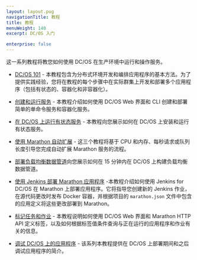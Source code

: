 ```yaml
---
layout: layout.pug
navigationTitle: 教程
title: 教程
menuWeight: 140
excerpt: DC/OS 入门 

enterprise: false
---
```


这一系列教程将教您如何使用 DC/OS 在生产环境中运行和操作服务。

- [DC/OS 101](/1.11/tutorials/dcos-101/) - 本教程包含为分布式环境开发和编排应用程序的基本方法。为了提供实践经验，您将在教程的每个步骤中在实际群集上开发和部署多个应用程序（包括有状态的、容器化和非容器化）。
- [创建和运行服务](/1.11/tutorials/create-service/) - 本教程介绍如何使用 DC/OS Web 界面和 CLI 创建和部署简单的单命令服务和容器化服务。

- [在 DC/OS 上运行有状态服务](/1.11/tutorials/stateful-services/) - 本教程向您展示如何在 DC/OS 上安装和运行有状态服务。
- [使用 Marathon 自动扩展](/1.11/tutorials/autoscaling/) - 这三个教程将基于 CPU 和内存、每秒请求或队列长度引导您完成自动扩展 Marathon 服务的流程。
- [部署负载均衡数据管道](/1.11/tutorials/iot_pipeline/)向您展示如何在 15 分钟内在 DC/OS 上构建负载均衡数据管道。
- [使用 Jenkins 部署 Marathon 应用程序](/1.11/tutorials/deploy-on-marathon/) -本教程介绍如何使用 Jenkins for DC/OS 在 Marathon 上部署应用程序。它将指导您创建新的 Jenkins 作业，在源代码更改时发布 Docker 容器，并根据项目的 `marathon.json` 文件中包含的应用定义将这些更改部署到 Marathon。
- [标记任务和作业](/1.11/tutorials/task-labels/) - 本教程说明如何使用 DC/OS Web 界面和 Marathon HTTP API 定义标签，以及如何根据标签值条件查询与正在运行的应用程序和作业有关的信息。
- [调试 DC/OS 上的应用程序](/1.11/tutorials/dcos-debug/) - 该系列本教程提供在 DC/OS 上部署期间和之后调试应用程序的简介。
